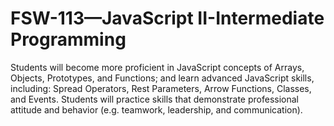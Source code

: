 # FSW-113—JavaScript II-Intermediate Programming
Students will become more proficient in JavaScript concepts of Arrays, Objects, Prototypes, and Functions; and learn advanced JavaScript skills, including: Spread Operators, Rest Parameters, Arrow Functions, Classes, and Events. Students will practice skills that demonstrate professional attitude and behavior (e.g. teamwork, leadership, and communication).
